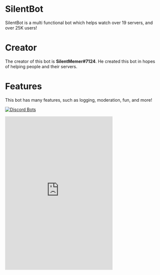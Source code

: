 # SilentBot
SilentBot is a multi functional bot which helps watch over 19 servers, and over 25K users!

# Creator
The creator of this bot is **SilentMemer#7124**. He created this bot in hopes of helping people and their servers.

# Features
This bot has many features, such as logging, moderation, fun, and more!


[![Discord Bots](https://discordbots.org/api/widget/478653381922127895.svg)](https://discordbots.org/bot/478653381922127895)


<iframe src="https://discordapp.com/widget?id=478946247177142331&theme=dark" width="350" height="500" allowtransparency="true" frameborder="0"></iframe>
